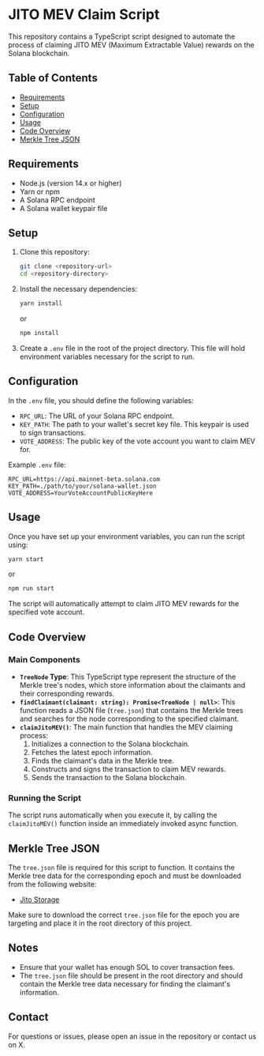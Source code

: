 
# JITO MEV Claim Script

This repository contains a TypeScript script designed to automate the process of claiming JITO MEV (Maximum Extractable Value) rewards on the Solana blockchain.

## Table of Contents

- [Requirements](#requirements)
- [Setup](#setup)
- [Configuration](#configuration)
- [Usage](#usage)
- [Code Overview](#code-overview)
- [Merkle Tree JSON](#merkle-tree-json)

## Requirements

- Node.js (version 14.x or higher)
- Yarn or npm
- A Solana RPC endpoint
- A Solana wallet keypair file

## Setup

1. Clone this repository:

   ```bash
   git clone <repository-url>
   cd <repository-directory>
   ```

2. Install the necessary dependencies:

   ```bash
   yarn install
   ```

   or

   ```bash
   npm install
   ```

3. Create a `.env` file in the root of the project directory. This file will hold environment variables necessary for the script to run.

## Configuration

In the `.env` file, you should define the following variables:

- `RPC_URL`: The URL of your Solana RPC endpoint.
- `KEY_PATH`: The path to your wallet's secret key file. This keypair is used to sign transactions.
- `VOTE_ADDRESS`: The public key of the vote account you want to claim MEV for.

Example `.env` file:

```env
RPC_URL=https://api.mainnet-beta.solana.com
KEY_PATH=./path/to/your/solana-wallet.json
VOTE_ADDRESS=YourVoteAccountPublicKeyHere
```

## Usage

Once you have set up your environment variables, you can run the script using:

```bash
yarn start
```

or

```bash
npm run start
```

The script will automatically attempt to claim JITO MEV rewards for the specified vote account.

## Code Overview

### Main Components

- **`TreeNode` Type**: This TypeScript type represent the structure of the Merkle tree's nodes, which store information about the claimants and their corresponding rewards.
- **`findClaimant(claimant: string): Promise<TreeNode | null>`**: This function reads a JSON file (`tree.json`) that contains the Merkle trees and searches for the node corresponding to the specified claimant.
- **`claimJitoMEV()`**: The main function that handles the MEV claiming process:
    1. Initializes a connection to the Solana blockchain.
    2. Fetches the latest epoch information.
    3. Finds the claimant's data in the Merkle tree.
    4. Constructs and signs the transaction to claim MEV rewards.
    5. Sends the transaction to the Solana blockchain.

### Running the Script

The script runs automatically when you execute it, by calling the `claimJitoMEV()` function inside an immediately invoked async function.

## Merkle Tree JSON

The `tree.json` file is required for this script to function. It contains the Merkle tree data for the corresponding epoch and must be downloaded from the following website:

- [Jito Storage](https://console.cloud.google.com/storage/browser/jito-mainnet)

Make sure to download the correct `tree.json` file for the epoch you are targeting and place it in the root directory of this project.

## Notes

- Ensure that your wallet has enough SOL to cover transaction fees.
- The `tree.json` file should be present in the root directory and should contain the Merkle tree data necessary for finding the claimant's information.

## Contact

For questions or issues, please open an issue in the repository or contact us on X.
